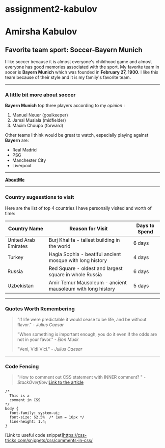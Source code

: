 # assignment2-kabulov

# Amirsha Kabulov
## Favorite team sport: Soccer-Bayern Munich

I like soccer because it is almost everyone's childhood game and almost everyone has good memories associated with the sport. My favorite team in socer is **Bayern Munich** which was founded in **February 27, 1900**. I like this team because of their style and it is my family's favorite team.

---

### A little bit more about soccer
**Bayern Munich** top three players according to my *opinion* :
1. Manuel Neuer (goalkeeper)
2. Jamal Musiala (midfielder)
3. Maxim Choupo (forward)

Other teams I think would be great to watch, especially playing against **Bayern** are:
* Real Madrid
* PSG
* Manchester City
* Liverpool

***
**[AboutMe](AboutMe.md)**

***
### Country sugesstions to visit
Here are the list of top 4 countries I have personally visited and worth of time:

|Country Name | Reason for Visit                                   | Days to Spend |
|     ---     |       ---                                          |      ---      |
|United Arab Emirates| Burj Khalifa - tallest building in the world| 6 days
|Turkey              | Hagia Sophia - beatiful ancient mosque with long history| 4 days|
|Russia              | Red Square - oldest and largest square in whole Russia| 6 days|
|Uzbekistan          | Amir Temur Mausoleum - ancient mausoleum with long history| 5 days|

***
### Quotes Worth Remembering
> "If life were predictable it would cease to be life, and be without flavor." - *Julius Caesar*
> 
> "When something is important enough, you do it even if the odds are not in your favor." - *Elon Musk*
> 
> "Veni, Vidi Vici." - *Julius Caesar* 

---
### Code Fencing
> "How to comment out CSS statement with INNER comment? " - *StackOverflow*
[Link to the article](https://stackoverflow.com/questions/69467087/how-to-comment-out-css-statement-with-inner-comment)

```
/*
  This is a 
  comment in CSS
*/
body {
  font-family: system-ui;
  font-size: 62.5%  /* 1em = 10px */
  line-height: 1.4;
}
```
[Link to useful code snippet]<https://css-tricks.com/snippets/css/comments-in-css/>
